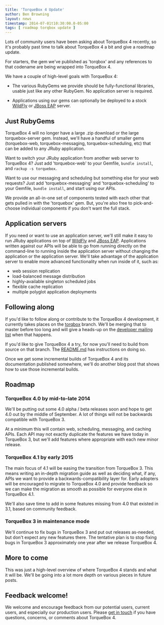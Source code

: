 ```yaml
---
title: 'TorqueBox 4 Update'
author: Ben Browning
layout: news
timestamp: 2014-07-01t10:30:00.0-05:00
tags: [ roadmap torqbox update ]
---
```


Lots of community users have been asking about TorqueBox 4 recently,
so it's probably past time to talk about TorqueBox 4 a bit and give a
roadmap update.

For starters, the gem we've published as 'torqbox' and any references
to that codename are being wrapped into TorqueBox 4.

We have a couple of high-level goals with TorqueBox 4:

* The various RubyGems we provide should be fully-functional
  libraries, usable just like any other RubyGem. No application server
  is required.

* Applications using our gems can optionally be deployed to a stock
  [WildFly][] or [JBoss EAP][] server.

## Just RubyGems

TorqueBox 4 will no longer have a large .zip download or the large
torquebox-server gem. Instead, we'll have a handful of smaller gems
(torquebox-web, torquebox-messaging, torquebox-scheduling, etc) that
can be added to any JRuby application.

Want to switch your JRuby application from another web server to
TorqueBox 4? Just add 'torquebox-web' to your Gemfile, `bundle
install`, and `rackup -s torquebox`.

Want to use our messaging and scheduling but something else for your
web requests? Just add 'torquebox-messaging' and
'torquebox-scheduling' to your Gemfile, `bundle install`, and start
using our APIs.

We provide an all-in-one set of components tested with each other that
gets pulled in with the 'torquebox' gem. But, you're also free to
pick-and-choose individual components if you don't want the full
stack.

## Application servers

If you need or want to use an application server, we'll still make it
easy to run JRuby applications on top of [WildFly][] and [JBoss
EAP][]. Applications written against our APIs will be able to go from
running directly on the command-line to running inside the application
server without changing the application or the application
server. We'll take advantage of the application server to enable more
advanced functionality when run inside of it, such as:

* web session replication
* load-balanced message distribution
* highly-available singleton scheduled jobs
* flexible cache replication
* multiple polyglot application deployments

## Following along

If you'd like to follow along or contribute to the TorqueBox 4
development, it currently takes places on the [torqbox][tb4git]
branch. We'll be merging that to master before too long and will give
a heads-up on the [developer mailing list][devlist] when that happens.

If you'd like to give TorqueBox 4 a try, for now you'll need to build
from source on that branch. The [README.md][readme] has instructions
on doing so.

Once we get some incremental builds of TorqueBox 4 and its
documentation published somewhere, we'll do another blog post that
shows how to use those incremental builds.


## Roadmap

### TorqueBox 4.0 by mid-to-late 2014

We'll be putting out some 4.0 alpha / beta releases soon and hope to
get 4.0 out by the middle of September. A lot of things will not be
backwards compatible with TorqueBox 3.

At a minimum this will contain web, scheduling, messaging, and caching
APIs. Each API may not exactly duplicate the features we have today in
TorqueBox 3, but we'll add features where appropriate with each new
minor release.

### TorqueBox 4.1 by early 2015

The main focus of 4.1 will be easing the transition from TorqueBox
3. This means writing an in-depth migration guide as well as deciding
what, if any, APIs we want to provide a backwards-compatibility layer
for. Early adopters will be encouraged to migrate to TorqueBox 4.0 and
provide feedback so we can make the migration as smooth as possible
for everyone else in TorqueBox 4.1.

We'll also save time to add in some features missing from 4.0 that
existed in 3.1, based on community feedback.

### TorqueBox 3 in maintenance mode

We'll continue to fix bugs in TorqueBox 3 and put out releases
as-needed, but don't expect any new features there. The tentative plan
is to stop fixing bugs in TorqueBox 3 approximately one year after we
release TorqueBox 4. 

## More to come

This was just a high-level overview of where TorqueBox 4 stands and
what it will be. We'll be going into a lot more depth on various
pieces in future posts.

## Feedback welcome!

We welcome and encourage feedback from our potential users, current
users, and especially our production users. Please [get in
touch][community] if you have questions, concerns, or comments about
TorqueBox 4.


[wildfly]: http://wildfly.org
[jboss eap]: https://www.jboss.org/products/eap
[tb4git]: https://github.com/torquebox/torquebox/tree/torqbox
[devlist]: /community/mailing_lists/
[readme]: https://github.com/torquebox/torquebox/blob/torqbox/README.md
[community]: /community/
